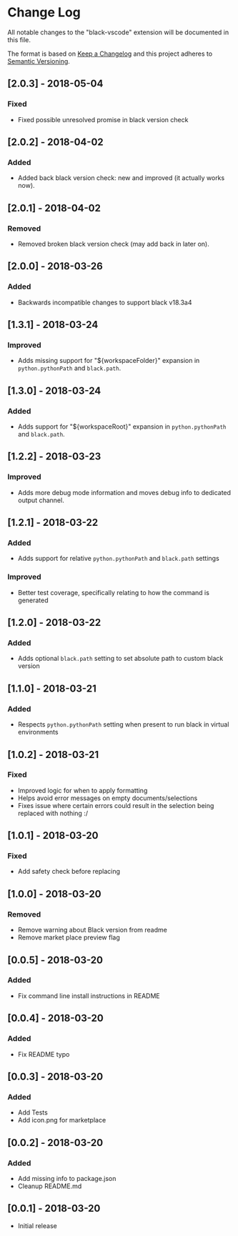 # Change Log

All notable changes to the "black-vscode" extension will be documented in this file.

The format is based on [Keep a Changelog](http://keepachangelog.com/en/1.0.0/) and this project adheres to [Semantic Versioning](http://semver.org/spec/v2.0.0.html).

## [2.0.3] - 2018-05-04
### Fixed
- Fixed possible unresolved promise in black version check

## [2.0.2] - 2018-04-02
### Added
- Added back black version check: new and improved (it actually works now).

## [2.0.1] - 2018-04-02
### Removed
- Removed broken black version check (may add back in later on).

## [2.0.0] - 2018-03-26
### Added
- Backwards incompatible changes to support black v18.3a4

## [1.3.1] - 2018-03-24
### Improved
- Adds missing support for "${workspaceFolder}" expansion in `python.pythonPath` and `black.path`.

## [1.3.0] - 2018-03-24
### Added
- Adds support for "${workspaceRoot}" expansion in `python.pythonPath` and `black.path`.

## [1.2.2] - 2018-03-23
### Improved
- Adds more debug mode information and moves debug info to dedicated output channel.

## [1.2.1] - 2018-03-22
### Added
- Adds support for relative `python.pythonPath` and `black.path` settings

### Improved
- Better test coverage, specifically relating to how the command is generated

## [1.2.0] - 2018-03-22
### Added
- Adds optional `black.path` setting to set absolute path to custom black version

## [1.1.0] - 2018-03-21
### Added
- Respects `python.pythonPath` setting when present to run black in virtual environments

## [1.0.2] - 2018-03-21
### Fixed
- Improved logic for when to apply formatting
- Helps avoid error messages on empty documents/selections
- Fixes issue where certain errors could result in the selection being replaced with nothing :/

## [1.0.1] - 2018-03-20
### Fixed
- Add safety check before replacing

## [1.0.0] - 2018-03-20
### Removed
- Remove warning about Black version from readme
- Remove market place preview flag

## [0.0.5] - 2018-03-20
### Added
- Fix command line install instructions in README

## [0.0.4] - 2018-03-20
### Added
- Fix README typo

## [0.0.3] - 2018-03-20
### Added
- Add Tests
- Add icon.png for marketplace

## [0.0.2] - 2018-03-20
### Added
- Add missing info to package.json
- Cleanup README.md

## [0.0.1] - 2018-03-20
- Initial release
